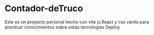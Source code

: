 # Contador-deTruco
Este es un proyecto personal hecho con  vite js,React y css vanila para practicar conocimientos sobre estas tecnologias
Deploy
